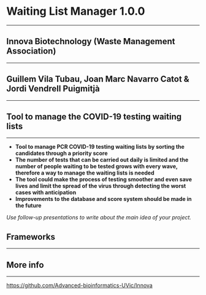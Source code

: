 # Waiting List Manager 1.0.0
---
## Innova Biotechnology (Waste Management Association)
---
## Guillem Vila Tubau, Joan Marc Navarro Catot & Jordi Vendrell Puigmitjà
---
## Tool to manage the COVID-19 testing waiting lists
---
- **Tool to manage PCR COVID-19 testing waiting lists by sorting the candidates through a priority score**
- **The number of tests that can be carried out daily is limited and the number of people waiting to be tested grows with every wave, therefore a way to manage the waiting lists is needed**
- **The tool could make the process of testing smoother and even save lives and limit the spread of the virus through detecting the worst cases with anticipation** 
- **Improvements to the database and score system should be made in the future**  

*Use follow-up presentations to write about the main idea of your project.*
## Frameworks 
---
## More info
---
https://github.com/Advanced-bioinformatics-UVic/Innova 
